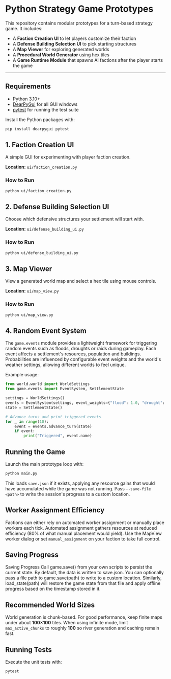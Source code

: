 # Python Strategy Game Prototypes

This repository contains modular prototypes for a turn-based strategy game. It includes:

- A **Faction Creation UI** to let players customize their faction
- A **Defense Building Selection UI** to pick starting structures
- A **Map Viewer** for exploring generated worlds
- A **Procedural World Generator** using hex tiles
- A **Game Runtime Module** that spawns AI factions after the player starts the game

---

## Requirements

* Python 3.10+
* [DearPyGui](https://github.com/hoffstadt/dearpygui) for all GUI windows
* [pytest](https://docs.pytest.org/) for running the test suite

Install the Python packages with:

```bash
pip install dearpygui pytest
```

## 1. Faction Creation UI

A simple GUI for experimenting with player faction creation.

**Location:** `ui/faction_creation.py`

### How to Run

```bash
python ui/faction_creation.py
```

## 2. Defense Building Selection UI

Choose which defensive structures your settlement will start with.

**Location:** `ui/defense_building_ui.py`

### How to Run

```bash
python ui/defense_building_ui.py
```

## 3. Map Viewer

View a generated world map and select a hex tile using mouse controls.

**Location:** `ui/map_view.py`

### How to Run

```bash
python ui/map_view.py
```

## 4. Random Event System

The `game.events` module provides a lightweight framework for triggering
random events such as floods, droughts or raids during gameplay. Each
event affects a settlement's resources, population and buildings.
Probabilities are influenced by configurable event weights and the
world's weather settings, allowing different worlds to feel unique.

Example usage:

```python
from world.world import WorldSettings
from game.events import EventSystem, SettlementState

settings = WorldSettings()
events = EventSystem(settings, event_weights={"flood": 1.0, "drought": 1.0, "raid": 0.5})
state = SettlementState()

# Advance turns and print triggered events
for _ in range(10):
    event = events.advance_turn(state)
    if event:
        print("Triggered", event.name)
```

## Running the Game

Launch the main prototype loop with:

```bash
python main.py
```

This loads `save.json` if it exists, applying any resource gains that would have
accumulated while the game was not running. Pass `--save-file <path>` to write
the session's progress to a custom location.

## Worker Assignment Efficiency

Factions can either rely on automated worker assignment or manually place
workers each tick. Automated assignment gathers resources at reduced efficiency
(80% of what manual placement would yield). Use the MapView worker dialog or set
`manual_assignment` on your faction to take full control.

## Saving Progress

Saving Progress
Call game.save() from your own scripts to persist the current state. By default, the data is written to save.json. 
You can optionally pass a file path to game.save(path) to write to a custom location. 
Similarly, load_state(path) will restore the game state from that file and apply offline progress based on the timestamp stored in it.

## Recommended World Sizes

World generation is chunk-based. For good performance, keep finite maps under
about **100×100** tiles. When using infinite mode, limit `max_active_chunks`
to roughly **100** so river generation and caching remain fast.

## Running Tests

Execute the unit tests with:

```bash
pytest
```

